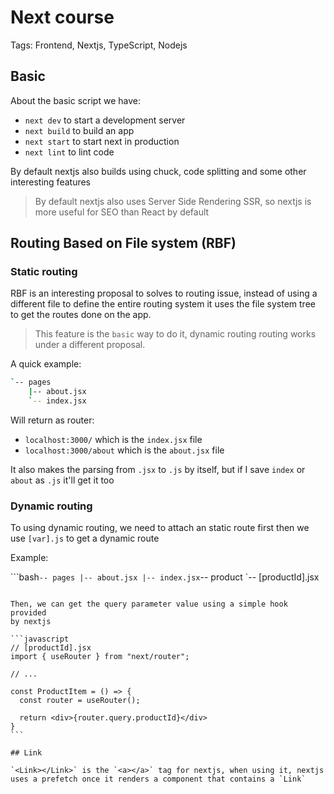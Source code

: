 # Next course

Tags: Frontend, Nextjs, TypeScript, Nodejs

## Basic

About the basic script we have:

- `next dev` to start a development server
- `next build` to build an app
- `next start` to start next in production
- `next lint` to lint code

By default nextjs also builds using chuck, code splitting and some other
interesting features

> By default nextjs also uses Server Side Rendering SSR, so nextjs is more useful for SEO than React by default

## Routing Based on File system (RBF)

### Static routing

RBF is an interesting proposal to solves to routing issue, instead of
using a different file to define the entire routing system it uses the
file system tree to get the routes done on the app.

> This feature is the `basic` way to do it, dynamic routing routing works under a different proposal.

A quick example:

```bash
`-- pages
    |-- about.jsx
    `-- index.jsx
```

Will return as router:

- `localhost:3000/` which is the `index.jsx` file
- `localhost:3000/about` which is the `about.jsx` file

It also makes the parsing from `.jsx` to `.js` by itself, but if I
save `index` or `about` as `.js` it'll get it too

### Dynamic routing

To using dynamic routing, we need to attach an static route first then
we use `[var].js` to get a dynamic route

Example:

```bash`
-- pages
|-- about.jsx
|-- index.jsx
`-- product
        `-- [productId].jsx

````

Then, we can get the query parameter value using a simple hook provided
by nextjs

```javascript
// [productId].jsx
import { useRouter } from "next/router";

// ...

const ProductItem = () => {
  const router = useRouter();

  return <div>{router.query.productId}</div>
}
```

## Link

`<Link></Link>` is the `<a></a>` tag for nextjs, when using it, nextjs
uses a prefetch once it renders a component that contains a `Link`
````
